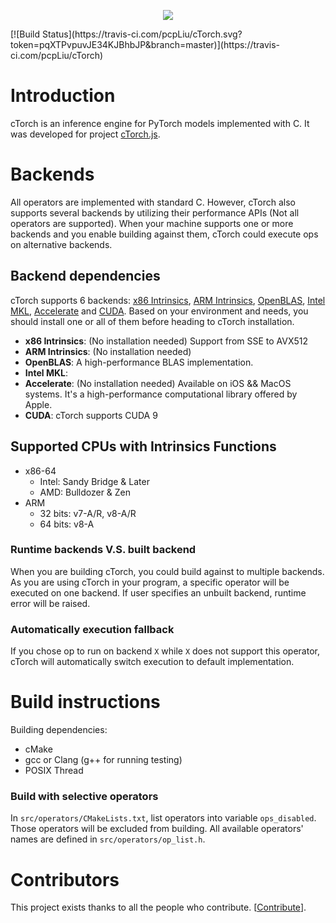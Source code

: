 <p align="center">
    <img src="https://github.com/pcpLiu/cTorch/blob/master/logo.png
        height="130">
</p>
<p>
[![Build Status](https://travis-ci.com/pcpLiu/cTorch.svg?token=pqXTPvpuvJE34KJBhbJP&branch=master)](https://travis-ci.com/pcpLiu/cTorch)
</p>

# Introduction

cTorch is an inference engine for PyTorch models implemented with C.
It was developed for project [cTorch.js]().

# Backends

All operators are implemented with standard C.
However, cTorch also supports several backends by utilizing their performance APIs (Not all operators are supported).
When your machine supports one or more backends and you enable building against them, cTorch could execute ops on alternative backends.

## Backend dependencies

cTorch supports 6 backends: [x86 Intrinsics](), [ARM Intrinsics](), [OpenBLAS](), [Intel MKL](), [Accelerate]() and [CUDA]().
Based on your environment and needs, you should install one or all of them before heading to cTorch installation.

- **x86 Intrinsics**: (No installation needed) Support from SSE to AVX512
- **ARM Intrinsics**: (No installation needed)
- **OpenBLAS**: A high-performance BLAS implementation.
- **Intel MKL**:
- **Accelerate**: (No installation needed) Available on iOS && MacOS systems. It's a high-performance computational library offered by Apple.
- **CUDA**: cTorch supports CUDA 9

## Supported CPUs with Intrinsics Functions

- x86-64
  - Intel: Sandy Bridge & Later
  - AMD: Bulldozer & Zen
- ARM
  - 32 bits: v7-A/R, v8-A/R
  - 64 bits: v8-A

### Runtime backends V.S. built backend

When you are building cTorch, you could build against to multiple backends.
As you are using cTorch in your program, a specific operator will be executed on one backend.
If user specifies an unbuilt backend, runtime error will be raised.

### Automatically execution fallback

If you chose op to run on backend `X` while `X` does not support this operator, cTorch will
automatically switch execution to default implementation.

# Build instructions

Building dependencies:

- cMake
- gcc or Clang (g++ for running testing)
- POSIX Thread

### Build with selective operators

In `src/operators/CMakeLists.txt`, list operators into variable `ops_disabled`.
Those operators will be excluded from building.
All available operators' names are defined in `src/operators/op_list.h`.

# Contributors

This project exists thanks to all the people who contribute. [[Contribute](CONTRIBUTING.md)].
